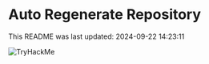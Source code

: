 # Auto Regenerate Repository

This README was last updated: 2024-09-22 14:23:11

 ![TryHackMe](https://tryhackme.com/badge/533634)